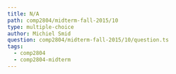 ```yaml
---
title: N/A
path: comp2804/midterm-fall-2015/10
type: multiple-choice
author: Michiel Smid
question: comp2804/midterm-fall-2015/10/question.ts
tags:
  - comp2804
  - comp2804-midterm
---
```

